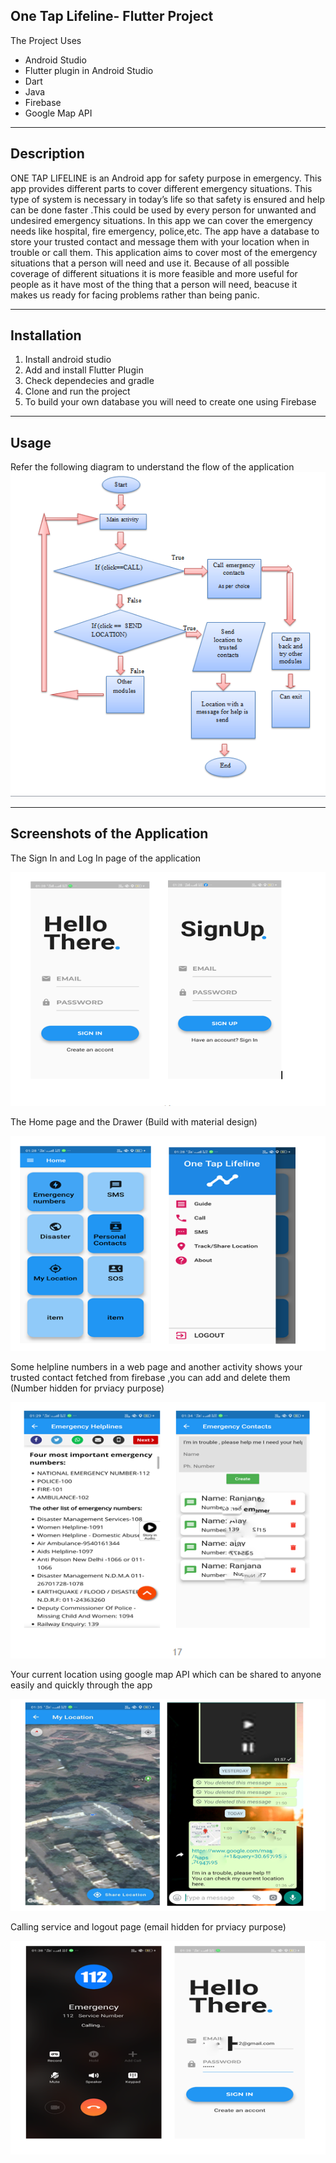
**One Tap Lifeline- Flutter Project**
-----------------------------------

The Project Uses

 - Android Studio
 - Flutter plugin in Android Studio
 - Dart
 - Java
 - Firebase
 - Google Map API

----------


Description
-----------

ONE TAP LIFELINE  is an Android app for safety purpose in emergency. This app provides different parts to cover different emergency situations.
This type of system is necessary in today’s life so that safety is ensured and help can be done faster .This could be used by every person for unwanted and undesired emergency situations.
In this app we can cover the emergency needs like hospital, fire emergency, police,etc. The app have a database to store your trusted contact and message them with your location when in trouble or call them.
This application aims to cover most of the emergency situations that a person will need and use it. Because of all possible coverage of different situations it is more feasible and more useful for people as it have most of the thing that a person will need, beacuse it makes us ready for facing problems rather than being panic.

----------


Installation
------------
 1. Install android studio
 2. Add and install Flutter Plugin
 3. Check dependecies and gradle
 4. Clone and run the project
 5. To build your own database you will need to create one using Firebase


----------


Usage
-----
Refer the following diagram to understand the flow of the application
![](Images/FlowChart.PNG)


----------


Screenshots of the Application
-------
The Sign In and Log In page of the application


![](Images/1.PNG)


The Home page and the Drawer (Build with material design)


![](Images/2.PNG)


Some helpline numbers in a web page and  another activity shows your trusted contact fetched from firebase ,you can add and delete them (Number hidden for prviacy purpose)


![](Images/3.PNG)


Your current location using google map API which can be shared to anyone easily and quickly through the app 


![](Images/4.PNG)


Calling service and logout page (email hidden for prviacy purpose)


![](Images/5.PNG)



